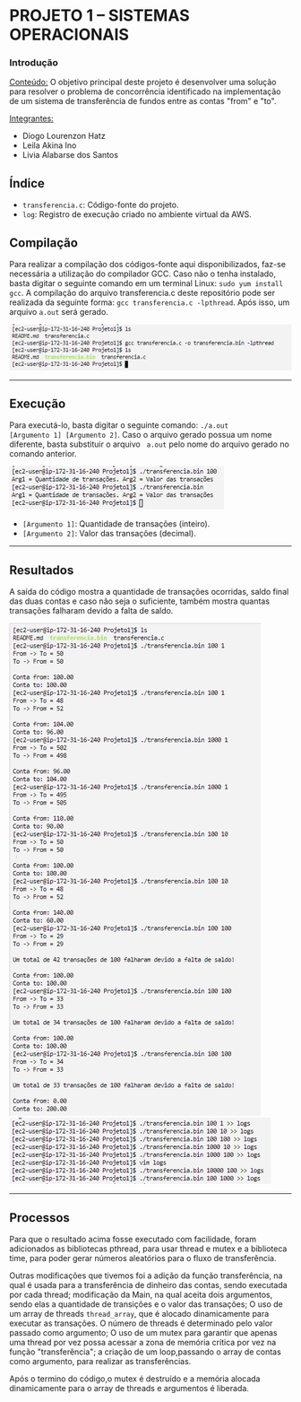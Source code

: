 <h1>PROJETO 1 – SISTEMAS OPERACIONAIS</h1>

<h3>Introdução</h3>

<ins>Conteúdo:</ins> O objetivo principal deste projeto é desenvolver uma solução para resolver o problema de concorrência identificado na implementação de um sistema de transferência de fundos entre as contas "from" e "to".

<ins>Integrantes:</ins>

- Diogo Lourenzon Hatz
- Leila Akina Ino
- Livia Alabarse dos Santos

<h2>Índice</h2>

<ul>
<li><code>transferencia.c</code>: Código-fonte do projeto.</li>
<li><code>log</code>: Registro de execução criado no ambiente virtual da AWS.</li>
</ul>

<h2>Compilação</h2>

Para realizar a compilação dos códigos-fonte aqui disponibilizados, faz-se necessária a utilização do compilador GCC. Caso não o tenha instalado, basta digitar o seguinte comando em um terminal Linux: <code>sudo yum install gcc</code>. A compilação do arquivo transferencia.c deste repositório pode ser realizada da seguinte forma: <code>gcc  transferencia.c -lpthread</code>. Após isso, um arquivo <code>a.out</code> será gerado.

<img src = "https://github.com/Hatz-D/ProjetoSOs/blob/main/src/projeto1-Gcc.png" alt="Compilação">

<hr>
<h2>Execução</h2>

Para executá-lo, basta digitar o seguinte comando: <code>./a.out [Argumento 1] [Argumento 2]</code>. Caso o arquivo gerado possua um nome diferente, basta substituir o arquivo <code> a.out</code> pelo nome do arquivo gerado no comando anterior.

<img src = "https://github.com/Hatz-D/ProjetoSOs/blob/main/src/projeto1-Stderr.png" alt = "Mensagem de erro ao informar parâmetros errôneos">

<ul>
<li><code>[Argumento 1]</code>: Quantidade de transações (inteiro).</li>
<li><code>[Argumento 2]</code>: Valor das transações (decimal).</li>
</ul>

<hr>
<h2>Resultados</h2>

A saída do código mostra a quantidade de transações ocorridas, saldo final das duas contas e caso não seja o suficiente, também mostra quantas transações falharam devido a falta de saldo.  

<img src = "https://github.com/Hatz-D/ProjetoSOs/blob/main/src/projeto1-Testes.png" alt="Bateria de testes">

<img src = "https://github.com/Hatz-D/ProjetoSOs/blob/main/src/projeto1-Gera%C3%A7%C3%A3o%20do%20Log.png" alt="Geração do log de execução">


<hr>
<h2>Processos</h2>

Para que o resultado acima fosse executado com facilidade, foram adicionados as bibliotecas pthread, para usar thread e mutex  e a biblioteca  time, para poder gerar números aleatórios para o fluxo de transferência.

Outras modificações que tivemos foi a adição da função transferência, na qual é usada para a transferência de dinheiro das contas, sendo executada por cada thread; modificação da Main, na qual aceita dois argumentos, sendo elas a quantidade de transições e o valor das transações; O uso de um array de threads `thread_array`, que é alocado dinamicamente para executar as transações. O número de threads é determinado pelo valor passado como argumento; O uso de um mutex  para garantir que apenas uma thread por vez possa acessar a zona de memória crítica por vez na função "transferência"; a criação de um loop,passando o array de contas como argumento, para realizar as transferências.

Após o termino do código,o mutex é destruído e a memória alocada dinamicamente para o array de threads e argumentos é liberada.



